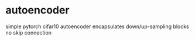 # autoencoder
simple pytorch cifar10 autoencoder
encapsulates down/up-sampling blocks
no skip connection
